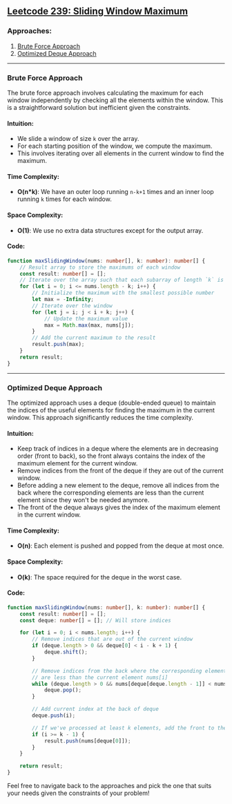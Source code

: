 ## [Leetcode 239: Sliding Window Maximum](https://leetcode.com/problems/sliding-window-maximum/)

### Approaches:

1. [Brute Force Approach](#brute-force-approach)
2. [Optimized Deque Approach](#optimized-deque-approach)

---

### Brute Force Approach

The brute force approach involves calculating the maximum for each window independently by checking all the elements within the window. This is a straightforward solution but inefficient given the constraints.

#### Intuition:

- We slide a window of size `k` over the array.
- For each starting position of the window, we compute the maximum.
- This involves iterating over all elements in the current window to find the maximum.

#### Time Complexity:
- **O(n*k)**: We have an outer loop running `n-k+1` times and an inner loop running `k` times for each window.

#### Space Complexity:
- **O(1)**: We use no extra data structures except for the output array.

#### Code:

```typescript
function maxSlidingWindow(nums: number[], k: number): number[] {
    // Result array to store the maximums of each window
    const result: number[] = [];
    // Iterate over the array such that each subarray of length `k` is considered
    for (let i = 0; i <= nums.length - k; i++) {
        // Initialize the maximum with the smallest possible number
        let max = -Infinity;
        // Iterate over the window
        for (let j = i; j < i + k; j++) {
            // Update the maximum value
            max = Math.max(max, nums[j]);
        }
        // Add the current maximum to the result
        result.push(max);
    }
    return result;
}
```

---

### Optimized Deque Approach

The optimized approach uses a deque (double-ended queue) to maintain the indices of the useful elements for finding the maximum in the current window. This approach significantly reduces the time complexity.

#### Intuition:

- Keep track of indices in a deque where the elements are in decreasing order (front to back), so the front always contains the index of the maximum element for the current window.
- Remove indices from the front of the deque if they are out of the current window.
- Before adding a new element to the deque, remove all indices from the back where the corresponding elements are less than the current element since they won't be needed anymore.
- The front of the deque always gives the index of the maximum element in the current window.

#### Time Complexity:
- **O(n)**: Each element is pushed and popped from the deque at most once.

#### Space Complexity:
- **O(k)**: The space required for the deque in the worst case.

#### Code:

```typescript
function maxSlidingWindow(nums: number[], k: number): number[] {
    const result: number[] = [];
    const deque: number[] = []; // Will store indices

    for (let i = 0; i < nums.length; i++) {
        // Remove indices that are out of the current window
        if (deque.length > 0 && deque[0] < i - k + 1) {
            deque.shift();
        }

        // Remove indices from the back where the corresponding elements
        // are less than the current element nums[i]
        while (deque.length > 0 && nums[deque[deque.length - 1]] < nums[i]) {
            deque.pop();
        }

        // Add current index at the back of deque
        deque.push(i);

        // If we've processed at least k elements, add the front to the results
        if (i >= k - 1) {
            result.push(nums[deque[0]]);
        }
    }

    return result;
}
```

Feel free to navigate back to the approaches and pick the one that suits your needs given the constraints of your problem!

